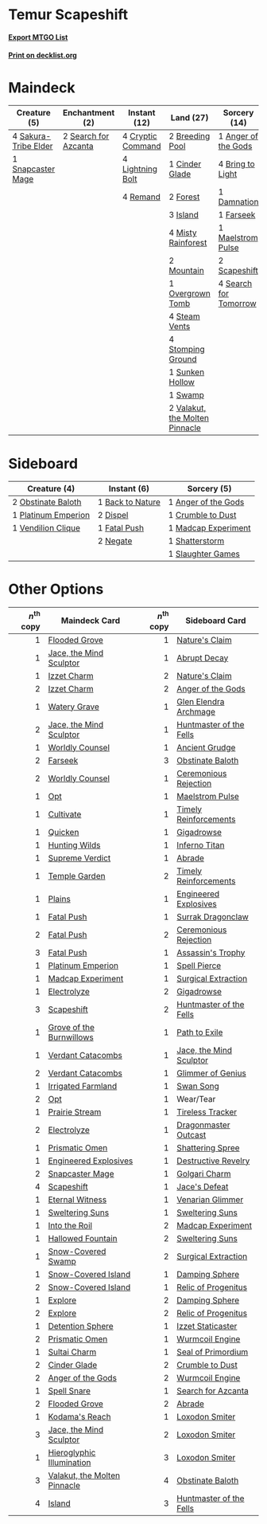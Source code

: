 # Temur Scapeshift

#### [Export MTGO List](../collection/Temur%20Scapeshift/Temur%20Scapeshift.txt)
#### [Print on decklist.org](http://decklist.org/?deckmain=1%09Anger%20of%20the%20Gods%0A2%09Breeding%20Pool%0A4%09Bring%20to%20Light%0A1%09Cinder%20Glade%0A4%09Cryptic%20Command%0A1%09Damnation%0A1%09Farseek%0A2%09Forest%0A3%09Island%0A4%09Lightning%20Bolt%0A1%09Maelstrom%20Pulse%0A4%09Misty%20Rainforest%0A2%09Mountain%0A1%09Overgrown%20Tomb%0A4%09Remand%0A4%09Sakura-Tribe%20Elder%0A2%09Scapeshift%0A2%09Search%20for%20Azcanta%0A4%09Search%20for%20Tomorrow%0A1%09Snapcaster%20Mage%0A4%09Steam%20Vents%0A4%09Stomping%20Ground%0A1%09Sunken%20Hollow%0A1%09Swamp%0A2%09Valakut,%20the%20Molten%20Pinnacle&deckside=1%09Anger%20of%20the%20Gods%0A1%09Back%20to%20Nature%0A1%09Crumble%20to%20Dust%0A2%09Dispel%0A1%09Fatal%20Push%0A1%09Madcap%20Experiment%0A2%09Negate%0A2%09Obstinate%20Baloth%0A1%09Platinum%20Emperion%0A1%09Shatterstorm%0A1%09Slaughter%20Games%0A1%09Vendilion%20Clique)
# Maindeck

|                                         Creature (5)                                          |                                        Enchantment (2)                                        |                                        Instant (12)                                        |                                                Land (27)                                                |                                          Sorcery (14)                                          |
|-----------------------------------------------------------------------------------------------|-----------------------------------------------------------------------------------------------|--------------------------------------------------------------------------------------------|---------------------------------------------------------------------------------------------------------|------------------------------------------------------------------------------------------------|
|4 [Sakura-Tribe Elder](http://gatherer.wizards.com/Pages/Card/Details.aspx?multiverseid=382351)|2 [Search for Azcanta](http://gatherer.wizards.com/Pages/Card/Details.aspx?multiverseid=435226)|4 [Cryptic Command](http://gatherer.wizards.com/Pages/Card/Details.aspx?multiverseid=370439)|2 [Breeding Pool](http://gatherer.wizards.com/Pages/Card/Details.aspx?multiverseid=405095)               |1 [Anger of the Gods](http://gatherer.wizards.com/Pages/Card/Details.aspx?multiverseid=438682)  |
|1 [Snapcaster Mage](http://gatherer.wizards.com/Pages/Card/Details.aspx?multiverseid=425875)   |                                                                                               |4 [Lightning Bolt](http://gatherer.wizards.com/Pages/Card/Details.aspx?multiverseid=234704) |1 [Cinder Glade](http://gatherer.wizards.com/Pages/Card/Details.aspx?multiverseid=405097)                |4 [Bring to Light](http://gatherer.wizards.com/Pages/Card/Details.aspx?multiverseid=401831)     |
|                                                                                               |                                                                                               |4 [Remand](http://gatherer.wizards.com/Pages/Card/Details.aspx?multiverseid=397881)         |2 [Forest](http://gatherer.wizards.com/Pages/Card/Details.aspx?multiverseid=439605)                      |1 [Damnation](http://gatherer.wizards.com/Pages/Card/Details.aspx?multiverseid=425888)          |
|                                                                                               |                                                                                               |                                                                                            |3 [Island](http://gatherer.wizards.com/Pages/Card/Details.aspx?multiverseid=439602)                      |1 [Farseek](http://gatherer.wizards.com/Pages/Card/Details.aspx?multiverseid=433081)            |
|                                                                                               |                                                                                               |                                                                                            |4 [Misty Rainforest](http://gatherer.wizards.com/Pages/Card/Details.aspx?multiverseid=426065)            |1 [Maelstrom Pulse](http://gatherer.wizards.com/Pages/Card/Details.aspx?multiverseid=370521)    |
|                                                                                               |                                                                                               |                                                                                            |2 [Mountain](http://gatherer.wizards.com/Pages/Card/Details.aspx?multiverseid=439604)                    |2 [Scapeshift](http://gatherer.wizards.com/Pages/Card/Details.aspx?multiverseid=146593)         |
|                                                                                               |                                                                                               |                                                                                            |1 [Overgrown Tomb](http://gatherer.wizards.com/Pages/Card/Details.aspx?multiverseid=405103)              |4 [Search for Tomorrow](http://gatherer.wizards.com/Pages/Card/Details.aspx?multiverseid=205408)|
|                                                                                               |                                                                                               |                                                                                            |4 [Steam Vents](http://gatherer.wizards.com/Pages/Card/Details.aspx?multiverseid=405109)                 |                                                                                                |
|                                                                                               |                                                                                               |                                                                                            |4 [Stomping Ground](http://gatherer.wizards.com/Pages/Card/Details.aspx?multiverseid=405110)             |                                                                                                |
|                                                                                               |                                                                                               |                                                                                            |1 [Sunken Hollow](http://gatherer.wizards.com/Pages/Card/Details.aspx?multiverseid=405111)               |                                                                                                |
|                                                                                               |                                                                                               |                                                                                            |1 [Swamp](http://gatherer.wizards.com/Pages/Card/Details.aspx?multiverseid=439603)                       |                                                                                                |
|                                                                                               |                                                                                               |                                                                                            |2 [Valakut, the Molten Pinnacle](http://gatherer.wizards.com/Pages/Card/Details.aspx?multiverseid=190400)|                                                                                                |


# Sideboard

|                                         Creature (4)                                         |                                        Instant (6)                                        |                                         Sorcery (5)                                          |
|----------------------------------------------------------------------------------------------|-------------------------------------------------------------------------------------------|----------------------------------------------------------------------------------------------|
|2 [Obstinate Baloth](http://gatherer.wizards.com/Pages/Card/Details.aspx?multiverseid=438745) |1 [Back to Nature](http://gatherer.wizards.com/Pages/Card/Details.aspx?multiverseid=383187)|1 [Anger of the Gods](http://gatherer.wizards.com/Pages/Card/Details.aspx?multiverseid=438682)|
|1 [Platinum Emperion](http://gatherer.wizards.com/Pages/Card/Details.aspx?multiverseid=215092)|2 [Dispel](http://gatherer.wizards.com/Pages/Card/Details.aspx?multiverseid=201562)        |1 [Crumble to Dust](http://gatherer.wizards.com/Pages/Card/Details.aspx?multiverseid=401850)  |
|1 [Vendilion Clique](http://gatherer.wizards.com/Pages/Card/Details.aspx?multiverseid=370390) |1 [Fatal Push](http://gatherer.wizards.com/Pages/Card/Details.aspx?multiverseid=423724)    |1 [Madcap Experiment](http://gatherer.wizards.com/Pages/Card/Details.aspx?multiverseid=417695)|
|                                                                                              |2 [Negate](http://gatherer.wizards.com/Pages/Card/Details.aspx?multiverseid=447135)        |1 [Shatterstorm](http://gatherer.wizards.com/Pages/Card/Details.aspx?multiverseid=430683)     |
|                                                                                              |                                                                                           |1 [Slaughter Games](http://gatherer.wizards.com/Pages/Card/Details.aspx?multiverseid=290532)  |


# Other Options

|*n*<sup>th</sup> copy|                                             Maindeck Card                                             |*n*<sup>th</sup> copy|                                          Sideboard Card                                          |
|--------------------:|-------------------------------------------------------------------------------------------------------|--------------------:|--------------------------------------------------------------------------------------------------|
|                    1|[Flooded Grove](http://gatherer.wizards.com/Pages/Card/Details.aspx?multiverseid=442228)               |                    1|[Nature's Claim](http://gatherer.wizards.com/Pages/Card/Details.aspx?multiverseid=438743)         |
|                    1|[Jace, the Mind Sculptor](http://gatherer.wizards.com/Pages/Card/Details.aspx?multiverseid=382979)     |                    1|[Abrupt Decay](http://gatherer.wizards.com/Pages/Card/Details.aspx?multiverseid=425971)           |
|                    1|[Izzet Charm](http://gatherer.wizards.com/Pages/Card/Details.aspx?multiverseid=425996)                 |                    2|[Nature's Claim](http://gatherer.wizards.com/Pages/Card/Details.aspx?multiverseid=438743)         |
|                    2|[Izzet Charm](http://gatherer.wizards.com/Pages/Card/Details.aspx?multiverseid=425996)                 |                    2|[Anger of the Gods](http://gatherer.wizards.com/Pages/Card/Details.aspx?multiverseid=438682)      |
|                    1|[Watery Grave](http://gatherer.wizards.com/Pages/Card/Details.aspx?multiverseid=405114)                |                    1|[Glen Elendra Archmage](http://gatherer.wizards.com/Pages/Card/Details.aspx?multiverseid=370522)  |
|                    2|[Jace, the Mind Sculptor](http://gatherer.wizards.com/Pages/Card/Details.aspx?multiverseid=382979)     |                    1|[Huntmaster of the Fells](http://gatherer.wizards.com/Pages/Card/Details.aspx?multiverseid=439333)|
|                    1|[Worldly Counsel](http://gatherer.wizards.com/Pages/Card/Details.aspx?multiverseid=22982)              |                    1|[Ancient Grudge](http://gatherer.wizards.com/Pages/Card/Details.aspx?multiverseid=425913)         |
|                    2|[Farseek](http://gatherer.wizards.com/Pages/Card/Details.aspx?multiverseid=433081)                     |                    3|[Obstinate Baloth](http://gatherer.wizards.com/Pages/Card/Details.aspx?multiverseid=438745)       |
|                    2|[Worldly Counsel](http://gatherer.wizards.com/Pages/Card/Details.aspx?multiverseid=22982)              |                    1|[Ceremonious Rejection](http://gatherer.wizards.com/Pages/Card/Details.aspx?multiverseid=417613)  |
|                    1|[Opt](http://gatherer.wizards.com/Pages/Card/Details.aspx?multiverseid=435217)                         |                    1|[Maelstrom Pulse](http://gatherer.wizards.com/Pages/Card/Details.aspx?multiverseid=370521)        |
|                    1|[Cultivate](http://gatherer.wizards.com/Pages/Card/Details.aspx?multiverseid=423487)                   |                    1|[Timely Reinforcements](http://gatherer.wizards.com/Pages/Card/Details.aspx?multiverseid=220074)  |
|                    1|[Quicken](http://gatherer.wizards.com/Pages/Card/Details.aspx?multiverseid=426578)                     |                    1|[Gigadrowse](http://gatherer.wizards.com/Pages/Card/Details.aspx?multiverseid=96864)              |
|                    1|[Hunting Wilds](http://gatherer.wizards.com/Pages/Card/Details.aspx?multiverseid=451107)               |                    1|[Inferno Titan](http://gatherer.wizards.com/Pages/Card/Details.aspx?multiverseid=446845)          |
|                    1|[Supreme Verdict](http://gatherer.wizards.com/Pages/Card/Details.aspx?multiverseid=438776)             |                    1|[Abrade](http://gatherer.wizards.com/Pages/Card/Details.aspx?multiverseid=430772)                 |
|                    1|[Temple Garden](http://gatherer.wizards.com/Pages/Card/Details.aspx?multiverseid=405112)               |                    2|[Timely Reinforcements](http://gatherer.wizards.com/Pages/Card/Details.aspx?multiverseid=220074)  |
|                    1|[Plains](http://gatherer.wizards.com/Pages/Card/Details.aspx?multiverseid=439601)                      |                    1|[Engineered Explosives](http://gatherer.wizards.com/Pages/Card/Details.aspx?multiverseid=370549)  |
|                    1|[Fatal Push](http://gatherer.wizards.com/Pages/Card/Details.aspx?multiverseid=423724)                  |                    1|[Surrak Dragonclaw](http://gatherer.wizards.com/Pages/Card/Details.aspx?multiverseid=386681)      |
|                    2|[Fatal Push](http://gatherer.wizards.com/Pages/Card/Details.aspx?multiverseid=423724)                  |                    2|[Ceremonious Rejection](http://gatherer.wizards.com/Pages/Card/Details.aspx?multiverseid=417613)  |
|                    3|[Fatal Push](http://gatherer.wizards.com/Pages/Card/Details.aspx?multiverseid=423724)                  |                    1|[Assassin's Trophy](http://gatherer.wizards.com/Pages/Card/Details.aspx?multiverseid=452902)      |
|                    1|[Platinum Emperion](http://gatherer.wizards.com/Pages/Card/Details.aspx?multiverseid=215092)           |                    1|[Spell Pierce](http://gatherer.wizards.com/Pages/Card/Details.aspx?multiverseid=425876)           |
|                    1|[Madcap Experiment](http://gatherer.wizards.com/Pages/Card/Details.aspx?multiverseid=417695)           |                    1|[Surgical Extraction](http://gatherer.wizards.com/Pages/Card/Details.aspx?multiverseid=397706)    |
|                    1|[Electrolyze](http://gatherer.wizards.com/Pages/Card/Details.aspx?multiverseid=370376)                 |                    2|[Gigadrowse](http://gatherer.wizards.com/Pages/Card/Details.aspx?multiverseid=96864)              |
|                    3|[Scapeshift](http://gatherer.wizards.com/Pages/Card/Details.aspx?multiverseid=146593)                  |                    2|[Huntmaster of the Fells](http://gatherer.wizards.com/Pages/Card/Details.aspx?multiverseid=439333)|
|                    1|[Grove of the Burnwillows](http://gatherer.wizards.com/Pages/Card/Details.aspx?multiverseid=438804)    |                    1|[Path to Exile](http://gatherer.wizards.com/Pages/Card/Details.aspx?multiverseid=370408)          |
|                    1|[Verdant Catacombs](http://gatherer.wizards.com/Pages/Card/Details.aspx?multiverseid=426074)           |                    1|[Jace, the Mind Sculptor](http://gatherer.wizards.com/Pages/Card/Details.aspx?multiverseid=382979)|
|                    2|[Verdant Catacombs](http://gatherer.wizards.com/Pages/Card/Details.aspx?multiverseid=426074)           |                    1|[Glimmer of Genius](http://gatherer.wizards.com/Pages/Card/Details.aspx?multiverseid=417622)      |
|                    1|[Irrigated Farmland](http://gatherer.wizards.com/Pages/Card/Details.aspx?multiverseid=426947)          |                    1|[Swan Song](http://gatherer.wizards.com/Pages/Card/Details.aspx?multiverseid=420715)              |
|                    2|[Opt](http://gatherer.wizards.com/Pages/Card/Details.aspx?multiverseid=435217)                         |                    1|Wear/Tear                                                                                         |
|                    1|[Prairie Stream](http://gatherer.wizards.com/Pages/Card/Details.aspx?multiverseid=405105)              |                    1|[Tireless Tracker](http://gatherer.wizards.com/Pages/Card/Details.aspx?multiverseid=409997)       |
|                    2|[Electrolyze](http://gatherer.wizards.com/Pages/Card/Details.aspx?multiverseid=370376)                 |                    1|[Dragonmaster Outcast](http://gatherer.wizards.com/Pages/Card/Details.aspx?multiverseid=197854)   |
|                    1|[Prismatic Omen](http://gatherer.wizards.com/Pages/Card/Details.aspx?multiverseid=151989)              |                    1|[Shattering Spree](http://gatherer.wizards.com/Pages/Card/Details.aspx?multiverseid=97233)        |
|                    1|[Engineered Explosives](http://gatherer.wizards.com/Pages/Card/Details.aspx?multiverseid=370549)       |                    1|[Destructive Revelry](http://gatherer.wizards.com/Pages/Card/Details.aspx?multiverseid=373351)    |
|                    2|[Snapcaster Mage](http://gatherer.wizards.com/Pages/Card/Details.aspx?multiverseid=425875)             |                    1|[Golgari Charm](http://gatherer.wizards.com/Pages/Card/Details.aspx?multiverseid=430396)          |
|                    4|[Scapeshift](http://gatherer.wizards.com/Pages/Card/Details.aspx?multiverseid=146593)                  |                    1|[Jace's Defeat](http://gatherer.wizards.com/Pages/Card/Details.aspx?multiverseid=430727)          |
|                    1|[Eternal Witness](http://gatherer.wizards.com/Pages/Card/Details.aspx?multiverseid=370427)             |                    1|[Venarian Glimmer](http://gatherer.wizards.com/Pages/Card/Details.aspx?multiverseid=126216)       |
|                    1|[Sweltering Suns](http://gatherer.wizards.com/Pages/Card/Details.aspx?multiverseid=426851)             |                    1|[Sweltering Suns](http://gatherer.wizards.com/Pages/Card/Details.aspx?multiverseid=426851)        |
|                    1|[Into the Roil](http://gatherer.wizards.com/Pages/Card/Details.aspx?multiverseid=380188)               |                    2|[Madcap Experiment](http://gatherer.wizards.com/Pages/Card/Details.aspx?multiverseid=417695)      |
|                    1|[Hallowed Fountain](http://gatherer.wizards.com/Pages/Card/Details.aspx?multiverseid=405100)           |                    2|[Sweltering Suns](http://gatherer.wizards.com/Pages/Card/Details.aspx?multiverseid=426851)        |
|                    1|[Snow-Covered Swamp](http://gatherer.wizards.com/Pages/Card/Details.aspx?multiverseid=184816)          |                    2|[Surgical Extraction](http://gatherer.wizards.com/Pages/Card/Details.aspx?multiverseid=397706)    |
|                    1|[Snow-Covered Island](http://gatherer.wizards.com/Pages/Card/Details.aspx?multiverseid=184813)         |                    1|[Damping Sphere](http://gatherer.wizards.com/Pages/Card/Details.aspx?multiverseid=443101)         |
|                    2|[Snow-Covered Island](http://gatherer.wizards.com/Pages/Card/Details.aspx?multiverseid=184813)         |                    1|[Relic of Progenitus](http://gatherer.wizards.com/Pages/Card/Details.aspx?multiverseid=205326)    |
|                    1|[Explore](http://gatherer.wizards.com/Pages/Card/Details.aspx?multiverseid=425950)                     |                    2|[Damping Sphere](http://gatherer.wizards.com/Pages/Card/Details.aspx?multiverseid=443101)         |
|                    2|[Explore](http://gatherer.wizards.com/Pages/Card/Details.aspx?multiverseid=425950)                     |                    2|[Relic of Progenitus](http://gatherer.wizards.com/Pages/Card/Details.aspx?multiverseid=205326)    |
|                    1|[Detention Sphere](http://gatherer.wizards.com/Pages/Card/Details.aspx?multiverseid=270356)            |                    1|[Izzet Staticaster](http://gatherer.wizards.com/Pages/Card/Details.aspx?multiverseid=253638)      |
|                    2|[Prismatic Omen](http://gatherer.wizards.com/Pages/Card/Details.aspx?multiverseid=151989)              |                    1|[Wurmcoil Engine](http://gatherer.wizards.com/Pages/Card/Details.aspx?multiverseid=425825)        |
|                    1|[Sultai Charm](http://gatherer.wizards.com/Pages/Card/Details.aspx?multiverseid=386676)                |                    1|[Seal of Primordium](http://gatherer.wizards.com/Pages/Card/Details.aspx?multiverseid=425960)     |
|                    2|[Cinder Glade](http://gatherer.wizards.com/Pages/Card/Details.aspx?multiverseid=405097)                |                    2|[Crumble to Dust](http://gatherer.wizards.com/Pages/Card/Details.aspx?multiverseid=401850)        |
|                    2|[Anger of the Gods](http://gatherer.wizards.com/Pages/Card/Details.aspx?multiverseid=438682)           |                    2|[Wurmcoil Engine](http://gatherer.wizards.com/Pages/Card/Details.aspx?multiverseid=425825)        |
|                    1|[Spell Snare](http://gatherer.wizards.com/Pages/Card/Details.aspx?multiverseid=370447)                 |                    1|[Search for Azcanta](http://gatherer.wizards.com/Pages/Card/Details.aspx?multiverseid=435226)     |
|                    2|[Flooded Grove](http://gatherer.wizards.com/Pages/Card/Details.aspx?multiverseid=442228)               |                    2|[Abrade](http://gatherer.wizards.com/Pages/Card/Details.aspx?multiverseid=430772)                 |
|                    1|[Kodama's Reach](http://gatherer.wizards.com/Pages/Card/Details.aspx?multiverseid=370417)              |                    1|[Loxodon Smiter](http://gatherer.wizards.com/Pages/Card/Details.aspx?multiverseid=290543)         |
|                    3|[Jace, the Mind Sculptor](http://gatherer.wizards.com/Pages/Card/Details.aspx?multiverseid=382979)     |                    2|[Loxodon Smiter](http://gatherer.wizards.com/Pages/Card/Details.aspx?multiverseid=290543)         |
|                    1|[Hieroglyphic Illumination](http://gatherer.wizards.com/Pages/Card/Details.aspx?multiverseid=426759)   |                    3|[Loxodon Smiter](http://gatherer.wizards.com/Pages/Card/Details.aspx?multiverseid=290543)         |
|                    3|[Valakut, the Molten Pinnacle](http://gatherer.wizards.com/Pages/Card/Details.aspx?multiverseid=190400)|                    4|[Obstinate Baloth](http://gatherer.wizards.com/Pages/Card/Details.aspx?multiverseid=438745)       |
|                    4|[Island](http://gatherer.wizards.com/Pages/Card/Details.aspx?multiverseid=439602)                      |                    3|[Huntmaster of the Fells](http://gatherer.wizards.com/Pages/Card/Details.aspx?multiverseid=439333)|

